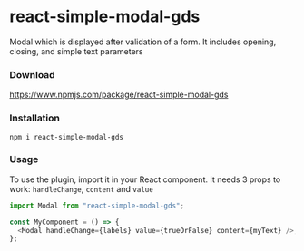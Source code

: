 # react-simple-modal-gds

Modal which is displayed after validation of a form. It includes opening, closing, and simple text parameters

### Download

https://www.npmjs.com/package/react-simple-modal-gds

### Installation

`npm i react-simple-modal-gds`

### Usage

To use the plugin, import it in your React component.
It needs 3 props to work: `handleChange`, `content` and `value`

```javascript
import Modal from "react-simple-modal-gds";

const MyComponent = () => {
  <Modal handleChange={labels} value={trueOrFalse} content={myText} />;
};
```
